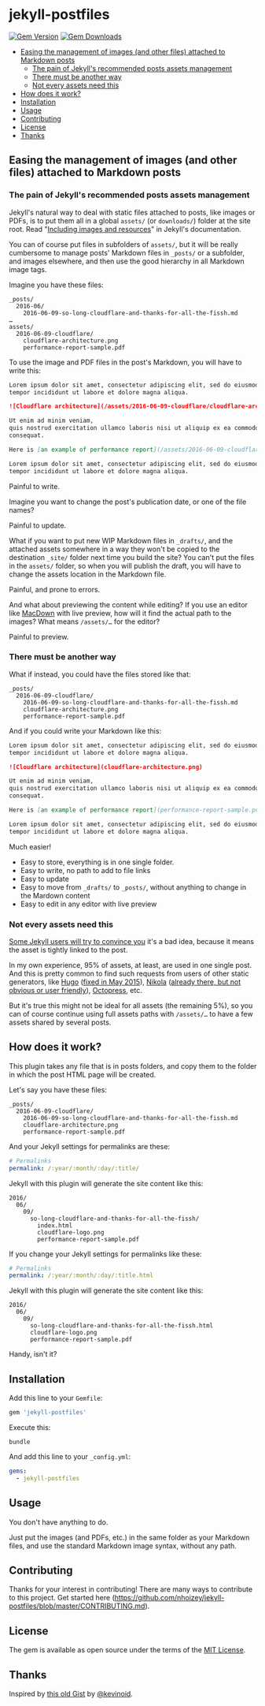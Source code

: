 # jekyll-postfiles

[![Gem Version](https://badge.fury.io/rb/jekyll-postfiles.svg)](https://badge.fury.io/rb/jekyll-postfiles)
[![Gem Downloads](https://img.shields.io/gem/dt/jekyll-postfiles.svg?style=flat)](http://rubygems.org/gems/jekyll-postfiles)

<!-- START doctoc generated TOC please keep comment here to allow auto update -->
<!-- DON'T EDIT THIS SECTION, INSTEAD RE-RUN doctoc TO UPDATE -->


- [Easing the management of images (and other files) attached to Markdown posts](#easing-the-management-of-images-and-other-files-attached-to-markdown-posts)
  - [The pain of Jekyll's recommended posts assets management](#the-pain-of-jekylls-recommended-posts-assets-management)
  - [There must be another way](#there-must-be-another-way)
  - [Not every assets need this](#not-every-assets-need-this)
- [How does it work?](#how-does-it-work)
- [Installation](#installation)
- [Usage](#usage)
- [Contributing](#contributing)
- [License](#license)
- [Thanks](#thanks)

<!-- END doctoc generated TOC please keep comment here to allow auto update -->

## Easing the management of images (and other files) attached to Markdown posts

### The pain of Jekyll's recommended posts assets management

Jekyll's natural way to deal with static files attached to posts, like images or PDFs, is to put them all in a global `assets/` (or `downloads/`) folder at the site root. Read "[Including images and resources](https://jekyllrb.com/docs/posts/#including-images-and-resources)" in Jekyll's documentation.

You can of course put files in subfolders of `assets/`, but it will be really cumbersome to manage posts' Markdown files in `_posts/` or a subfolder, and images elsewhere, and then use the good hierarchy in all Markdown image tags.

Imagine you have these files:

```
_posts/
  2016-06/
    2016-06-09-so-long-cloudflare-and-thanks-for-all-the-fissh.md
…
assets/
  2016-06-09-cloudflare/
    cloudflare-architecture.png
    performance-report-sample.pdf
```

To use the image and PDF files in the post's Markdown, you will have to write this:

```markdown
Lorem ipsum dolor sit amet, consectetur adipiscing elit, sed do eiusmod
tempor incididunt ut labore et dolore magna aliqua.

![Cloudflare architecture](/assets/2016-06-09-cloudflare/cloudflare-architecture.png)

Ut enim ad minim veniam,
quis nostrud exercitation ullamco laboris nisi ut aliquip ex ea commodo
consequat.

Here is [an example of performance report](/assets/2016-06-09-cloudflare/performance-report-sample.pdf).

Lorem ipsum dolor sit amet, consectetur adipiscing elit, sed do eiusmod
tempor incididunt ut labore et dolore magna aliqua.
```

Painful to write.

Imagine you want to change the post's publication date, or one of the file names?

Painful to update.

What if you want to put new WIP Markdown files in `_drafts/`, and the attached assets somewhere in a way they won't be copied to the destination `_site/` folder next time you build the site? You can't put the files in the `assets/` folder, so when you will publish the draft, you will have to change the assets location in the Markdown file.

Painful, and prone to errors.

And what about previewing the content while editing? If you use an editor like [MacDown](http://macdown.uranusjr.com/) with live preview, how will it find the actual path to the images? What means `/assets/…` for the editor?

Painful to preview.

### There must be another way

What if instead, you could have the files stored like that:

```
_posts/
  2016-06-09-cloudflare/
    2016-06-09-so-long-cloudflare-and-thanks-for-all-the-fissh.md
    cloudflare-architecture.png
    performance-report-sample.pdf
```

And if you could write your Markdown like this:

```markdown
Lorem ipsum dolor sit amet, consectetur adipiscing elit, sed do eiusmod
tempor incididunt ut labore et dolore magna aliqua.

![Cloudflare architecture](cloudflare-architecture.png)

Ut enim ad minim veniam,
quis nostrud exercitation ullamco laboris nisi ut aliquip ex ea commodo
consequat.

Here is [an example of performance report](performance-report-sample.pdf).

Lorem ipsum dolor sit amet, consectetur adipiscing elit, sed do eiusmod
tempor incididunt ut labore et dolore magna aliqua.
```

Much easier!

- Easy to store, everything is in one single folder.
- Easy to write, no path to add to file links
- Easy to update
- Easy to move from `_drafts/` to `_posts/`, without anything to change in the Mardown content
- Easy to edit in any editor with live preview

### Not every assets need this

[Some Jekyll users will try to convince you](http://stackoverflow.com/a/10366173/717195) it's a bad idea, because it means the asset is tightly linked to the post.

In my own experience, 95% of assets, at least, are used in one single post. And this is pretty common to find such requests from users of other static generators, like [Hugo](https://github.com/spf13/hugo/issues/147) ([fixed in May 2015](https://github.com/spf13/hugo/issues/147#issuecomment-104067783)), [Nikola](https://github.com/getnikola/nikola/issues/2266) ([already there, but not obvious or user friendly](https://github.com/getnikola/nikola/issues/2266#issuecomment-189211387)), [Octopress](http://stackoverflow.com/questions/17052468/insert-local-image-into-a-blog-post-with-octopress), etc.

But it's true this might not be ideal for all assets (the remaining 5%), so you can of course continue using full assets paths with `/assets/…` to have a few assets shared by several posts.

## How does it work?

This plugin takes any file that is in posts folders, and copy them to the folder in which the post HTML page will be created.

Let's say you have these files:

```
_posts/
  2016-06-09-cloudflare/
    2016-06-09-so-long-cloudflare-and-thanks-for-all-the-fissh.md
    cloudflare-architecture.png
    performance-report-sample.pdf
```

And your Jekyll settings for permalinks are these:

```yaml
# Permalinks
permalink: /:year/:month/:day/:title/
```

Jekyll with this plugin will generate the site content like this:

```
2016/
  06/
    09/
      so-long-cloudflare-and-thanks-for-all-the-fissh/
        index.html
        cloudflare-logo.png
        performance-report-sample.pdf
```

If you change your Jekyll settings for permalinks like these:

```yaml
# Permalinks
permalink: /:year/:month/:day/:title.html
```

Jekyll with this plugin will generate the site content like this:

```
2016/
  06/
    09/
      so-long-cloudflare-and-thanks-for-all-the-fissh.html
      cloudflare-logo.png
      performance-report-sample.pdf
```

Handy, isn't it?

## Installation

Add this line to your `Gemfile`:

```ruby
gem 'jekyll-postfiles'
```

Execute this:

```shell
bundle
```

And add this line to your `_config.yml`:

```yaml
gems:
  - jekyll-postfiles
```

## Usage

You don't have anything to do.

Just put the images (and PDFs, etc.) in the same folder as your Markdown files, and use the standard Markdown image syntax, without any path.

## Contributing

Thanks for your interest in contributing! There are many ways to contribute to this project. Get started here (https://github.com/nhoizey/jekyll-postfiles/blob/master/CONTRIBUTING.md).

## License

The gem is available as open source under the terms of the [MIT License](http://opensource.org/licenses/MIT).

## Thanks

Inspired by [this old Gist](https://gist.github.com/kevinoid/3131752) by [@kevinoid](https://github.com/kevinoid/).

